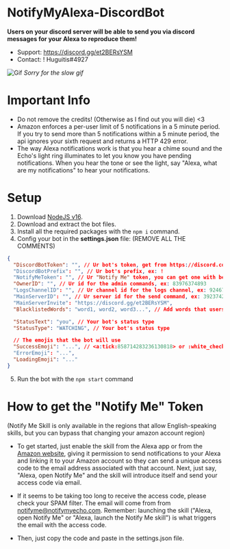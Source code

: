 # NotifyMyAlexa-DiscordBot
**Users on your discord server will be able to send you via discord messages for your Alexa to reproduce them!**
- Support: https://discord.gg/et2BERsYSM
- Contact: ! Huguitis#4927

![Gif](https://s10.gifyu.com/images/2022-01-20-21-00-44.gif)
*Sorry for the slow gif*

# Important Info
- Do not remove the credits! (Otherwise as I find out you will die) <3
- Amazon enforces a per-user limit of 5 notifications in a 5 minute period. If you try to send more than 5 notifications within a 5 minute period, the api ignores your sixth request and returns a HTTP 429 error.
- The way Alexa notifications work is that you hear a chime sound and the Echo's light ring illuminates to let you know you have pending notifications. When you hear the tone or see the light, say "Alexa, what are my notifications" to hear your notifications.

# Setup
1. Download [NodeJS v16](https://nodejs.org/dist/v16.13.2/node-v16.13.2-x64.msi).
2. Download and extract the bot files.
3. Install all the required packages with the `npm i` command.
4. Config your bot in the **settings.json** file: (REMOVE ALL THE COMMENTS)
```json
{
  "DiscordBotToken": "", // Ur bot's token, get from https://discord.com/developers
  "DiscordBotPrefix": "", // Ur bot's prefix, ex: !
  "NotifyMeToken": "", // Ur "Notify Me" token, you can get one with below tutorial.
  "OwnerID": "", // Ur id for the admin commands, ex: 83976374893
  "LogsChannelID": "", // Ur channel id for the logs channel, ex: 92467298442
  "MainServerID": "", // Ur server id for the send command, ex: 392374264276
  "MainServerInvite": "https://discord.gg/et2BERsYSM", 
  "BlacklistedWords": "word1, word2, word3...", // Add words that users cannot send to your alexa, separate them with ", "

  "StatusText": "you", // Your bot's status type
  "StatusType": "WATCHING", // Your bot's status type

  // The emojis that the bot will use
  "SuccessEmoji": "...", // <a:tick:858714283236130818> or :white_check_mark: are valid emojis.
  "ErrorEmoji": "...",
  "LoadingEmoji": "..."
}
```
5. Run the bot with the `npm start` command

# How to get the "Notify Me" Token
(Notify Me Skill is only available in the regions that allow English-speaking skills, but you can bypass that changing your amazon account region)

- To get started, just enable the skill from the Alexa app or from the [Amazon website](https://www.amazon.com/Thomptronics-Notify-Me/dp/B07BB2FYFS), giving it permission to send notifications to your Alexa and linking it to your Amazon account so they can send a unique access code to the email address associated with that account. Next, just say, "Alexa, open Notify Me" and the skill will introduce itself and send your access code via email.

- If it seems to be taking too long to receive the access code, please check your SPAM filter. The email will come from from notifyme@notifymyecho.com. Remember: launching the skill ("Alexa, open Notify Me" or "Alexa, launch the Notify Me skill") is what triggers the email with the access code.

- Then, just copy the code and paste in the settings.json file.
